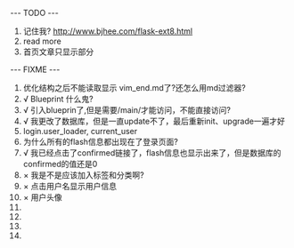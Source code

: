 --- TODO ---
1. 记住我? http://www.bjhee.com/flask-ext8.html
2. read more
3. 首页文章只显示部分




--- FIXME ---

1. 优化结构之后不能读取显示 vim_end.md了?还怎么用md过滤器?
2. √ Blueprint 什么鬼?
3. √ 引入blueprin了,但是需要/main/才能访问，不能直接访问?
4. √ 我更改了数据库，但是一直update不了，最后重新init、upgrade一遍才好
5. login.user_loader, current_user
6. 为什么所有的flash信息都出现在了登录页面?
7. √ 我已经点击了confirmed链接了，flash信息也显示出来了，但是数据库的confirmed的值还是0
8. × 我是不是应该加入标签和分类啊?
9. × 点击用户名显示用户信息
10. × 用户头像
11.
12.
13.
14.

